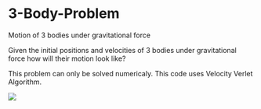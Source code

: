 # 3-Body-Problem
Motion of 3 bodies under gravitational force

Given the initial positions and velocities of 3 bodies under gravitational force how will their motion look like?

This problem can only be solved numericaly.
This code uses Velocity Verlet Algorithm.

![](Nonperiodic_Motion.gif)
